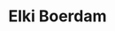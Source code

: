 ---
category: residents
layout: post
title: Elki Boerdam
profession: image research
image: /images/residents/elkiboerdam_01.jpg
website: www.elkiboerdam.com
---